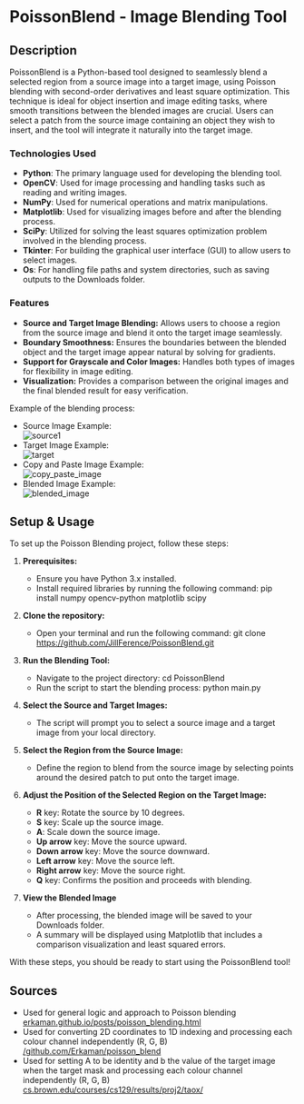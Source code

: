 # PoissonBlend - Image Blending Tool

## Description
PoissonBlend is a Python-based tool designed to seamlessly blend a selected region from a source image into a target image, using Poisson blending with second-order derivatives and least square optimization. This technique is ideal for object insertion and image editing tasks, where smooth transitions between the blended images are crucial. Users can select a patch from the source image containing an object they wish to insert, and the tool will integrate it naturally into the target image.

### Technologies Used
- **Python**: The primary language used for developing the blending tool.
- **OpenCV**: Used for image processing and handling tasks such as reading and writing images.
- **NumPy**: Used for numerical operations and matrix manipulations.
- **Matplotlib**: Used for visualizing images before and after the blending process.
- **SciPy**: Utilized for solving the least squares optimization problem involved in the blending process.
- **Tkinter**: For building the graphical user interface (GUI) to allow users to select images.
- **Os**: For handling file paths and system directories, such as saving outputs to the Downloads folder.

### Features
- **Source and Target Image Blending:** Allows users to choose a region from the source image and blend it onto the target image seamlessly.
- **Boundary Smoothness:** Ensures the boundaries between the blended object and the target image appear natural by solving for gradients.
- **Support for Grayscale and Color Images:** Handles both types of images for flexibility in image editing.
- **Visualization:** Provides a comparison between the original images and the final blended result for easy verification.

Example of the blending process:
- Source Image Example:
  <br>![source1](https://github.com/user-attachments/assets/fc5fefd8-2fac-4e7c-88c6-bcd5ac0cd7ad)
- Target Image Example:
  <br>![target](https://github.com/user-attachments/assets/4ca06ea7-ef40-4466-8fa9-8fb9a1045cd9)
- Copy and Paste Image Example:
  <br>![copy_paste_image](https://github.com/user-attachments/assets/d932219e-63ef-412b-95bf-0bb60a02c6ad)
- Blended Image Example:
  <br>![blended_image](https://github.com/user-attachments/assets/706c7dbb-78ee-4b0d-93d3-27de25668200)
  
## Setup & Usage
To set up the Poisson Blending project, follow these steps:

1. **Prerequisites:**
    - Ensure you have Python 3.x installed.
    - Install required libraries by running the following command: pip install numpy opencv-python matplotlib scipy

2. **Clone the repository:**
    - Open your terminal and run the following command: git clone https://github.com/JillFerence/PoissonBlend.git

3. **Run the Blending Tool:**
    - Navigate to the project directory: cd PoissonBlend
    - Run the script to start the blending process: python main.py

4. **Select the Source and Target Images:**
    - The script will prompt you to select a source image and a target image from your local directory.

5. **Select the Region from the Source Image:**
    - Define the region to blend from the source image by selecting points around the desired patch to put onto the target image.

6. **Adjust the Position of the Selected Region on the Target Image:**
    - **R** key: Rotate the source by 10 degrees.
    - **S** key: Scale up the source image.
    - **A**: Scale down the source image.
    - **Up arrow** key: Move the source upward.
    - **Down arrow** key: Move the source downward.
    - **Left arrow** key: Move the source left.
    - **Right arrow** key: Move the source right.
    - **Q** key: Confirms the position and proceeds with blending.
  
7. **View the Blended Image**
    - After processing, the blended image will be saved to your Downloads folder.
    - A summary will be displayed using Matplotlib that includes a comparison visualization and least squared errors.
      
With these steps, you should be ready to start using the PoissonBlend tool!

## Sources
- Used for general logic and approach to Poisson blending
  <br>[erkaman.github.io/posts/poisson_blending.html](https://erkaman.github.io/posts/poisson_blending.html)
- Used for converting 2D coordinates to 1D indexing and processing each colour channel independently (R, G, B)
  <br>[/github.com/Erkaman/poisson_blend](https://github.com/Erkaman/poisson_blend)
- Used for setting A to be identity and b the value of the target image when the target mask and processing each colour channel independently (R, G, B)
  <br>[cs.brown.edu/courses/cs129/results/proj2/taox/](https://cs.brown.edu/courses/cs129/results/proj2/taox/)
